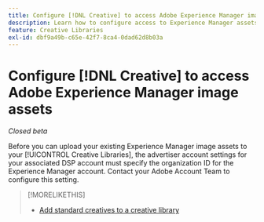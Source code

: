 ```yaml
---
title: Configure [!DNL Creative] to access Adobe Experience Manager image assets
description: Learn how to configure access to Experience Manager assets in [!DNL Creative].
feature: Creative Libraries
exl-id: dbf9a49b-c65e-42f7-8ca4-0dad62d8b03a
---
```

# Configure [!DNL Creative] to access Adobe Experience Manager image assets

*Closed beta*

<!-- Is this relevant only to standard creatives? If so, then move into Standard Creatives chapter from where it is now -->

Before you can upload your existing Experience Manager image assets to your [!UICONTROL Creative Libraries], the advertiser account settings for your associated DSP account must specify the organization ID for the Experience Manager account. Contact your Adobe Account Team to configure this setting.

>[!MORELIKETHIS]
>
>* [Add standard creatives to a creative library](creative-add-standard.md)
